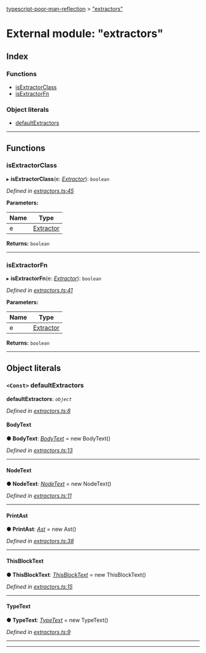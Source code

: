 [typescript-poor-man-reflection](../README.md) > ["extractors"](../modules/_extractors_.md)

# External module: "extractors"

## Index

### Functions

* [isExtractorClass](_extractors_.md#isextractorclass)
* [isExtractorFn](_extractors_.md#isextractorfn)

### Object literals

* [defaultExtractors](_extractors_.md#defaultextractors)

---

## Functions

<a id="isextractorclass"></a>

###  isExtractorClass

▸ **isExtractorClass**(e: *[Extractor](_types_.md#extractor)*): `boolean`

*Defined in [extractors.ts:45](https://github.com/cancerberoSgx/typescript-poor-man-reflection/blob/527e8dd/src/extractors.ts#L45)*

**Parameters:**

| Name | Type |
| ------ | ------ |
| e | [Extractor](_types_.md#extractor) |

**Returns:** `boolean`

___
<a id="isextractorfn"></a>

###  isExtractorFn

▸ **isExtractorFn**(e: *[Extractor](_types_.md#extractor)*): `boolean`

*Defined in [extractors.ts:41](https://github.com/cancerberoSgx/typescript-poor-man-reflection/blob/527e8dd/src/extractors.ts#L41)*

**Parameters:**

| Name | Type |
| ------ | ------ |
| e | [Extractor](_types_.md#extractor) |

**Returns:** `boolean`

___

## Object literals

<a id="defaultextractors"></a>

### `<Const>` defaultExtractors

**defaultExtractors**: *`object`*

*Defined in [extractors.ts:8](https://github.com/cancerberoSgx/typescript-poor-man-reflection/blob/527e8dd/src/extractors.ts#L8)*

<a id="defaultextractors.bodytext"></a>

####  BodyText

**● BodyText**: *[BodyText](../classes/_extractors_basic_bodytext_.bodytext.md)* =  new BodyText()

*Defined in [extractors.ts:13](https://github.com/cancerberoSgx/typescript-poor-man-reflection/blob/527e8dd/src/extractors.ts#L13)*

___
<a id="defaultextractors.nodetext"></a>

####  NodeText

**● NodeText**: *[NodeText](../classes/_extractors_basic_nodetext_.nodetext.md)* =  new NodeText()

*Defined in [extractors.ts:11](https://github.com/cancerberoSgx/typescript-poor-man-reflection/blob/527e8dd/src/extractors.ts#L11)*

___
<a id="defaultextractors.printast"></a>

####  PrintAst

**● PrintAst**: *[Ast](../classes/_extractors_ast_.ast.md)* =  new Ast()

*Defined in [extractors.ts:38](https://github.com/cancerberoSgx/typescript-poor-man-reflection/blob/527e8dd/src/extractors.ts#L38)*

___
<a id="defaultextractors.thisblocktext"></a>

####  ThisBlockText

**● ThisBlockText**: *[ThisBlockText](../classes/_extractors_basic_thisblocktext_.thisblocktext.md)* =  new ThisBlockText()

*Defined in [extractors.ts:15](https://github.com/cancerberoSgx/typescript-poor-man-reflection/blob/527e8dd/src/extractors.ts#L15)*

___
<a id="defaultextractors.typetext"></a>

####  TypeText

**● TypeText**: *[TypeText](../classes/_extractors_basic_typetext_.typetext.md)* =  new TypeText()

*Defined in [extractors.ts:9](https://github.com/cancerberoSgx/typescript-poor-man-reflection/blob/527e8dd/src/extractors.ts#L9)*

___

___

